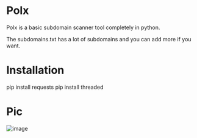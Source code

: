 # Polx
Polx is a basic subdomain scanner tool completely in python.

The subdomains.txt has a lot of subdomains and you can add more if you want. 


# Installation
pip install requests
pip install threaded


# Pic
![image](https://github.com/Goofisded/Polx/assets/107615523/c2119f41-fcfa-432f-ae59-7ee6498e0158)
